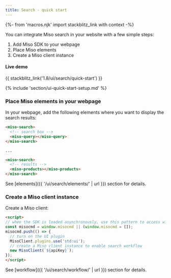 ```yaml
---
title: Search - quick start
---
```


{%- from 'macros.njk' import stackblitz_link with context -%}

You can integrate Miso search in your website with a few simple steps:

1. Add Miso SDK to your webpage
1. Place Miso elements
1. Create a Miso client instance

#### Live demo

{{ stackblitz_link('1.8/ui/search/quick-start') }}

{% include 'section/ui-quick-start-setup.md' %}

### Place Miso elements in your webpage

In your webpage, add the following elements where you want to display the search results:

```html
<miso-search>
  <!-- search box -->
  <miso-query></miso-query>
</miso-search>

...

<miso-search>
  <!-- results -->
  <miso-products></miso-products>
</miso-search>
```

See [elements]({{ '/ui/search/elements/' | url }}) section for details.

### Create a Miso client instance

Create a Miso client:

```html
<script>
// when the SDK is loaded asynchronously, use this pattern to access window.MisoClient
const misocmd = window.misocmd || (window.misocmd = []);
misocmd.push(() => {
  // turn on the UI plugin
  MisoClient.plugins.use('std:ui');
  // create a Miso client instance to enable search workflow
  new MisoClient(`${apiKey}`);
});
</script>
```

See [workflow]({{ '/ui/search/workflow/' | url }}) section for details.
